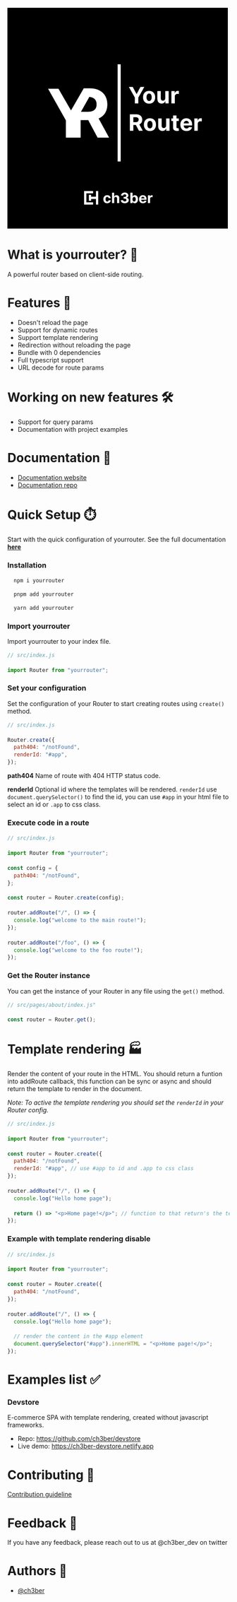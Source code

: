 ![Logo](https://github.com/ch3ber/yourRouter/blob/main/docs/img/full-logo.png?raw=true)

# What is yourrouter? 🤔

A powerful router based on client-side routing.


# Features 🚀

- Doesn't reload the page
- Support for dynamic routes
- Support template rendering
- Redirection without reloading the page
- Bundle with 0 dependencies
- Full typescript support
- URL decode for route params

# Working on new features 🛠️

- Support for query params
- Documentation with project examples

# Documentation 📝

- [Documentation website](https://ch3ber.github.io/yourRouter)
- [Documentation repo](https://github.com/ch3ber/yourRouter-docs)

# Quick Setup ⏱️

Start with the quick configuration of yourrouter. See the full documentation **[here](https://ch3ber.github.io/yourRouter)**

### Installation

```bash
  npm i yourrouter
```

```bash
  pnpm add yourrouter
```

```bash
  yarn add yourrouter
```

### Import yourrouter

Import yourrouter to your index file.

```js
// src/index.js

import Router from "yourrouter";
```

### Set your configuration

Set the configuration of your Router to start creating routes using `create()` method.

```js
// src/index.js

Router.create({
  path404: "/notFound",
  renderId: "#app",
});
```

**path404**
Name of route with 404 HTTP status code.

**renderId**
Optional id where the templates will be rendered. `renderId` use `document.querySelector()` to find the id, you can use `#app` in your html file to select an id or `.app` to css class.

### Execute code in a route

```js
// src/index.js

import Router from "yourrouter";

const config = {
  path404: "/notFound",
};

const router = Router.create(config);

router.addRoute("/", () => {
  console.log("welcome to the main route!");
});

router.addRoute("/foo", () => {
  console.log("welcome to the foo route!");
});
```

### Get the Router instance

You can get the instance of your Router in any file using the `get()` method.

```js title="
// src/pages/about/index.js"

const router = Router.get();
```

# Template rendering 🏭

Render the content of your route in the HTML. You should return a funtion into addRoute callback, this function can be sync or async and should return the template to render in the document.

_Note: To active the template rendering you should set the `renderId` in your Router config._

```js
// src/index.js

import Router from "yourrouter";

const router = Router.create({
  path404: "/notFound",
  renderId: "#app", // use #app to id and .app to css class
});

router.addRoute("/", () => {
  console.log("Hello home page");

  return () => "<p>Home page!</p>"; // function to that return's the teamplate to render in your page
});
```

### Example with template rendering disable

```js
// src/index.js

import Router from "yourrouter";

const router = Router.create({
  path404: "/notFound",
});

router.addRoute("/", () => {
  console.log("Hello home page");

  // render the content in the #app element
  document.querySelector("#app").innerHTML = "<p>Home page!</p>";
});
```

# Examples list ✅

### Devstore

E-commerce SPA with template rendering, created without javascript frameworks.

- Repo: https://github.com/ch3ber/devstore
- Live demo: https://ch3ber-devstore.netlify.app

# Contributing 🤝

[Contribution guideline](https://github.com/ch3ber/yourRouter/blob/main/CONTRIBUTING.md)

# Feedback 📣

If you have any feedback, please reach out to us at @ch3ber_dev on twitter

# Authors 👥

- [@ch3ber](https://www.github.com/ch3ber)
